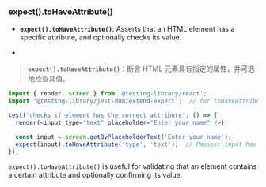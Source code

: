 ### expect().toHaveAttribute()

- **`expect().toHaveAttribute()`**: Asserts that an HTML element has a specific attribute, and optionally checks its value.

- <audio src="C:\Users\10691\Downloads\__`expect().toH.mp3"></audio>

> **`expect().toHaveAttribute()`**：断言 HTML 元素具有指定的属性，并可选地检查其值。
>
> <audio src="C:\Users\10691\Downloads\expect toHaveAt.mp3"></audio>

```js
import { render, screen } from '@testing-library/react';
import '@testing-library/jest-dom/extend-expect';  // for toHaveAttribute()

test('checks if element has the correct attribute', () => {
  render(<input type="text" placeholder="Enter your name" />);

  const input = screen.getByPlaceholderText('Enter your name');
  expect(input).toHaveAttribute('type', 'text');  // Passes: input has 'type' attribute with value 'text'
});
```

`expect().toHaveAttribute()` is useful for validating that an element contains a certain attribute and optionally confirming its value.
